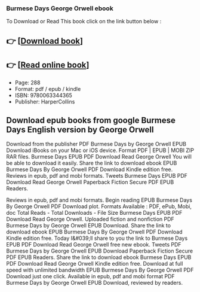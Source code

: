 ### Burmese Days George Orwell ebook

To Download or Read This book click on the link button below :

## 👉  [**[Download book](http://get-pdfs.com/download.php?group=book&from=github.com&id=704656&lnk=1081 "Download book")**]

## 👉  [**[Read online book](http://get-pdfs.com/download.php?group=book&from=github.com&id=704656&lnk=1081 "Read online book")**]


* Page: 288
* Format: pdf / epub / kindle
* ISBN: 9780063344365
* Publisher: HarperCollins



## Download epub books from google Burmese Days English version by George Orwell


Download from the publisher PDF Burmese Days by George Orwell EPUB Download iBooks on your Mac or iOS device. Format PDF | EPUB | MOBI ZIP RAR files. Burmese Days EPUB PDF Download Read George Orwell You will be able to download it easily. Share the link to download ebook EPUB Burmese Days By George Orwell PDF Download Kindle edition free. Reviews in epub, pdf and mobi formats. Tweets Burmese Days EPUB PDF Download Read George Orwell Paperback Fiction Secure PDF EPUB Readers.

Reviews in epub, pdf and mobi formats. Begin reading EPUB Burmese Days By George Orwell PDF Download plot. Formats Available : PDF, ePub, Mobi, doc Total Reads - Total Downloads - File Size Burmese Days EPUB PDF Download Read George Orwell. Uploaded fiction and nonfiction PDF Burmese Days by George Orwell EPUB Download. Share the link to download ebook EPUB Burmese Days By George Orwell PDF Download Kindle edition free. Today I&amp;#039;ll share to you the link to Burmese Days EPUB PDF Download Read George Orwell free new ebook. Tweets PDF Burmese Days by George Orwell EPUB Download Paperback Fiction Secure PDF EPUB Readers. Share the link to download ebook Burmese Days EPUB PDF Download Read George Orwell Kindle edition free. Download at full speed with unlimited bandwidth EPUB Burmese Days By George Orwell PDF Download just one click. Available in epub, pdf and mobi format PDF Burmese Days by George Orwell EPUB Download, reviewed by readers.






